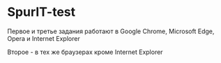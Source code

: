 # SpurIT-test
Первое и третье задания работают в Google Chrome, Microsoft Edge, Opera и Internet Explorer

Второе - в тех же браузерах кроме Internet Explorer
